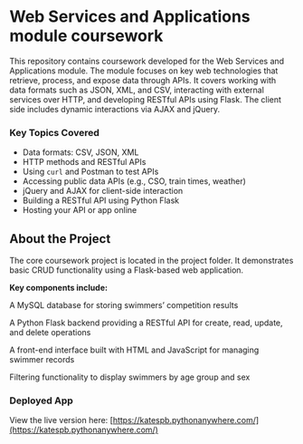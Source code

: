 # Web Services and Applications module coursework

This repository contains coursework developed for the Web Services and Applications module.
The module focuses on key web technologies that retrieve, process, and expose data through APIs.
It covers working with data formats such as JSON, XML, and CSV, interacting with external services over HTTP, and developing RESTful APIs using Flask. 
The client side includes dynamic interactions via AJAX and jQuery.

### Key Topics Covered

- Data formats: CSV, JSON, XML
- HTTP methods and RESTful APIs
- Using `curl` and Postman to test APIs
- Accessing public data APIs (e.g., CSO, train times, weather)
- jQuery and AJAX for client-side interaction
- Building a RESTful API using Python Flask
- Hosting your API or app online

## About the Project 

The core coursework project is located in the project folder.
It demonstrates basic CRUD functionality using a Flask-based web application.

**Key components include:**

A MySQL database for storing swimmers’ competition results

A Python Flask backend providing a RESTful API for create, read, update, and delete operations

A front-end interface built with HTML and JavaScript for managing swimmer records

Filtering functionality to display swimmers by age group and sex

### Deployed App
View the live version here: [https://katespb.pythonanywhere.com/](https://katespb.pythonanywhere.com/)




